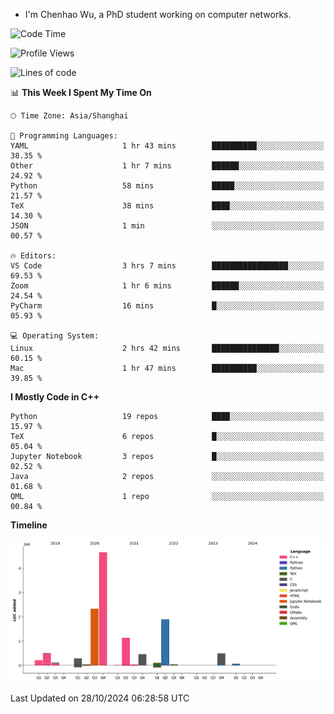 - I'm Chenhao Wu, a PhD student working on computer networks.

<!--START_SECTION:waka-->
![Code Time](http://img.shields.io/badge/Code%20Time-5%20hrs%2022%20mins-blue)

![Profile Views](http://img.shields.io/badge/Profile%20Views-8-blue)

![Lines of code](https://img.shields.io/badge/From%20Hello%20World%20I%27ve%20Written-12.4%20million%20lines%20of%20code-blue)

📊 **This Week I Spent My Time On** 

```text
🕑︎ Time Zone: Asia/Shanghai

💬 Programming Languages: 
YAML                     1 hr 43 mins        ██████████░░░░░░░░░░░░░░░   38.35 % 
Other                    1 hr 7 mins         ██████░░░░░░░░░░░░░░░░░░░   24.92 % 
Python                   58 mins             █████░░░░░░░░░░░░░░░░░░░░   21.57 % 
TeX                      38 mins             ████░░░░░░░░░░░░░░░░░░░░░   14.30 % 
JSON                     1 min               ░░░░░░░░░░░░░░░░░░░░░░░░░   00.57 % 

🔥 Editors: 
VS Code                  3 hrs 7 mins        █████████████████░░░░░░░░   69.53 % 
Zoom                     1 hr 6 mins         ██████░░░░░░░░░░░░░░░░░░░   24.54 % 
PyCharm                  16 mins             █░░░░░░░░░░░░░░░░░░░░░░░░   05.93 % 

💻 Operating System: 
Linux                    2 hrs 42 mins       ███████████████░░░░░░░░░░   60.15 % 
Mac                      1 hr 47 mins        ██████████░░░░░░░░░░░░░░░   39.85 % 
```

**I Mostly Code in C++** 

```text
Python                   19 repos            ████░░░░░░░░░░░░░░░░░░░░░   15.97 % 
TeX                      6 repos             █░░░░░░░░░░░░░░░░░░░░░░░░   05.04 % 
Jupyter Notebook         3 repos             █░░░░░░░░░░░░░░░░░░░░░░░░   02.52 % 
Java                     2 repos             ░░░░░░░░░░░░░░░░░░░░░░░░░   01.68 % 
QML                      1 repo              ░░░░░░░░░░░░░░░░░░░░░░░░░   00.84 % 
```



**Timeline**

![Lines of Code chart](https://raw.githubusercontent.com/Vito-Swift/Vito-Swift/main/assets/bar_graph.png)


 Last Updated on 28/10/2024 06:28:58 UTC
<!--END_SECTION:waka-->
